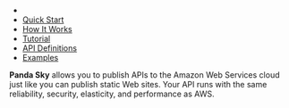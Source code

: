- [][GitHub]
- [Quick Start][]
- [How It Works][]
- [Tutorial][]
- [API Definitions][]
- [Examples][]

[GitHub]:#
[Quick Start]:/quick-start
[How It Works]:#
[Tutorial]:#
[API Definitions]:/api-definitions
[Examples]:#


**Panda&nbsp;Sky** allows you to publish APIs
to the Amazon&nbsp;Web&nbsp;Services cloud
just like you can publish static Web sites.
Your API runs with the same
reliability, security, elasticity, and performance
as AWS.

<script
  type="text/javascript"
  src="https://asciinema.org/a/6shisatk09a9sw5pq9ikm2cdu.js"
  id="asciicast-6shisatk09a9sw5pq9ikm2cdu"
  async
  data-autoplay="true"></script>
